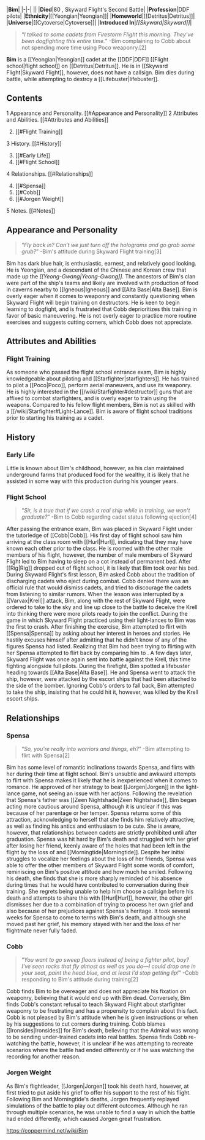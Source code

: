 |**Bim**|
|-|-|
||
|**Died**|80 , Skyward Flight's Second Battle|
|**Profession**|DDF pilots|
|**Ethnicity**|[[Yeongian\|Yeongian]]|
|**Homeworld**|[[Detritus\|Detritus]]|
|**Universe**|[[Cytoverse\|Cytoverse]]|
|**Introduced In**|*[[Skyward\|Skyward]]*|

>“*I talked to some cadets from Firestorm Flight this morning. *They've* been dogfighting this entire time.*”
\-Bim complaining to Cobb about not spending more time using Poco weaponry.[2]


**Bim** is a [[Yeongian\|Yeongian]] cadet at the [[DDF\|DDF]] [[Flight school\|flight school]] on [[Detritus\|Detritus]]. He is in [[Skyward Flight\|Skyward Flight]], however, does not have a callsign. Bim dies during battle, while attempting to destroy a [[Lifebuster\|lifebuster]].

## Contents

1 Appearance and Personality. [[#Appearance and Personality]] 
2 Attributes and Abilities. [[#Attributes and Abilities]] 

2. [[#Flight Training]] 


3 History. [[#History]] 

3. [[#Early Life]] 
3. [[#Flight School]] 


4 Relationships. [[#Relationships]] 

4. [[#Spensa]] 
4. [[#Cobb]] 
4. [[#Jorgen Weight]] 


5 Notes. [[#Notes]] 


## Appearance and Personality
 
>“*Fly back in? Can’t we just turn off the holograms and go grab some grub?*”
\-Bim's attitude during Skyward Flight training[3]


Bim has dark blue hair, is enthusiastic, earnest, and relatively good looking. He is Yeongian, and a descendant of the Chinese and Korean crew that made up the *[[Yeong-Gwang\|Yeong-Gwang]]*. The ancestors of Bim's clan were part of the ship's  teams and likely are involved with production of food in caverns nearby to [[Igneous\|Igneous]] and [[Alta Base\|Alta Base]].
Bim is overly eager when it comes to weaponry and constantly questioning when Skyward Flight will begin training on destructors. He is keen to begin learning to dogfight, and is frustrated that Cobb deprioritizes this training in favor of basic maneuvering. He is not overly eager to practice more routine exercises and suggests cutting corners, which Cobb does not appreciate.

## Attributes and Abilities
### Flight Training
As someone who passed the flight school entrance exam, Bim is highly knowledgeable about piloting and [[Starfighter\|starfighters]]. He has trained to pilot a [[Poco\|Poco]], perform aerial maneuvers, and use its weaponry. He is highly interested in the [[/wiki/Starfighter#destructor]] guns that are affixed to combat starfighters, and is overly eager to train using the weapons. Compared to his fellow flight members, Bim is not as skilled with a [[/wiki/Starfighter#Light-Lance]]. Bim is aware of flight school traditions prior to starting his training as a cadet.

## History
### Early Life
Little is known about Bim's childhood, however, as his clan maintained underground farms that produced food for the wealthy, it is likely that he assisted in some way with this production during his younger years.

### Flight School
 
>“*Sir, is it true that if we crash a real ship while in training, we won't graduate?*”
\-Bim to Cobb regarding cadet status following ejection[4]


After passing the entrance exam, Bim was placed in Skyward Flight under the tutorledge of [[Cobb\|Cobb]]. His first day of flight school saw him arriving at the class room with [[Hurl\|Hurl]], indicating that they may have known each other prior to the class. He is roomed with the other male members of his flight, however, the number of male members of Skyward Flight led to Bim having to sleep on a cot instead of permanent bed. After [[Rig\|Rig]] dropped out of flight school, it is likely that Bim took over his bed.
During Skyward Flight's first lesson, Bim asked Cobb about the tradition of discharging cadets who eject during combat. Cobb denied there was an official rule that would dismiss cadets, and tried to discourage the cadets from listening to similar rumors. When the lesson was interrupted by a [[Varvax\|Krell]] attack, Bim, along with the rest of Skyward Flight, were ordered to take to the sky and line up close to the battle to deceive the Krell into thinking there were more pilots ready to join the conflict.
During the game in which Skyward Flight practiced using their light-lances to Bim was the first to crash. After finishing the exercise, Bim attempted to flirt with [[Spensa\|Spensa]] by asking about her interest in heroes and stories. He hastily excuses himself after admitting that he didn't know of any of the figures Spensa had listed. Realizing that Bim had been trying to flirting with her Spensa attempted to flirt back by comparing him to .
A few days later, Skyward Flight was once again sent into battle against the Krell, this time fighting alongside full pilots. During the firefight, Bim spotted a lifebuster heading towards [[Alta Base\|Alta Base]]. He and Spensa went to attack the ship, however, were attacked by the escort ships that had been attached to the side of the bomber. Ignoring Cobb's orders to fall back, Bim attempted to take the ship, insisting that he could hit it, however, was killed by the Krell escort ships.

## Relationships
### Spensa
>“*So, you're really into warriors and things, eh?*”
\-Bim attempting to flirt with Spensa[2]


Bim has some level of romantic inclinations towards Spensa, and flirts with her during their time at flight school. Bim's unsubtle and awkward attempts to flirt with Spensa makes it likely that he is inexperienced when it comes to romance. He approved of her strategy to beat [[Jorgen\|Jorgen]] in the light-lance game, not seeing an issue with her actions. Following the revelation that Spensa's father was [[Zeen Nightshade\|Zeen Nightshade]], Bim began acting more cautious around Spensa, although it is unclear if this was because of her parentage or her temper.
Spensa returns some of this attraction, acknowledging to herself that she finds him relatively attractive, as well as finding his antics and enthusiasm to be cute. She is aware, however, that relationships between cadets are strictly prohibited until after graduation.
Spensa was hit hard by Bim's death and struggled with her grief after losing her friend, keenly aware of the holes that had been left in the flight by the loss of  and [[Morningtide\|Morningtide]]. Despite her initial struggles to vocalize her feelings about the loss of her friends, Spensa was able to offer the other members of Skyward Flight some words of comfort, reminiscing on Bim's positive attitude and how much he smiled. Following his death, she finds that she is more sharply reminded of his absence during times that he would have contributed to conversation during their training. She regrets being unable to help him choose a callsign before his death and attempts to share this with [[Hurl\|Hurl]], however, the other girl dismisses her due to a combination of trying to process her own grief and also because of her prejudices against Spensa's heritage. It took several weeks for Spensa to come to terms with Bim's death, and although she moved past her grief, his memory stayed with her and the loss of her flightmate never fully faded.

### Cobb
>“*You want to go sweep floors instead of being a fighter pilot, boy? I've seen rocks that fly almost as well as you do—I could drop one in your seat, paint the head blue, and at least I’d stop getting lip!*”
\-Cobb responding to Bim's attitude during training[2]

Cobb finds Bim to be overeager and does not appreciate his fixation on weaponry, believing that it would end up with Bim dead. Conversely, Bim finds Cobb's constant refusal to teach Skyward Flight about starfighter weaponry to be frustrating and has a propensity to complain about this fact. Cobb is not pleased by Bim's attitude when he is given instructions or when by his suggestions to cut corners during training.
Cobb blames [[Ironsides\|Ironsides]] for Bim's death, believing that the Admiral was wrong to be sending under-trained cadets into real battles. Spensa finds Cobb re-watching the battle, however, it is unclear if he was attempting to recreate scenarios where the battle had ended differently or if he was watching the recording for another reason.

### Jorgen Weight
As Bim's flightleader, [[Jorgen\|Jorgen]] took his death hard, however, at first tried to put aside his grief to offer his support to the rest of his flight. Following Bim and Morningtide's deaths, Jorgen frequently replayed simulations of the battle to play out different outcomes. Although he ran through multiple scenarios, he was unable to find a way in which the battle had ended differently, which caused Jorgen great frustration.



https://coppermind.net/wiki/Bim